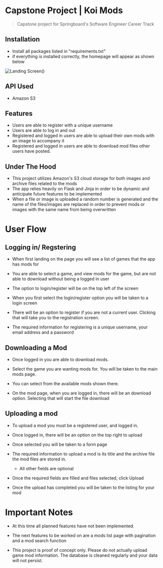 # Capstone Project  |   Koi Mods

> Capstone project for Springboard's Software Engineer Career Track


## Installation

- Install all packages listed in "requirements.txt"
- if everything is installed correctly, the homepage will appear as shown below

![Landing Screen](https://mod-page.s3-us-west-1.amazonaws.com/Annotation+2020-09-06+205700.png)()


## API Used

- Amazon S3

## Features

- Users are able to register with a unique username
- Users are able to log in and out
- Registered and logged in users are able to upload their own mods with an image to accompany it
- Registered and logged in users are able to download mod files other users have posted.

## Under The Hood

- This project utilizes Amazon's S3 cloud storage for both images and archive files related to the mods
- The app relies heavily on Flask and Jinja in order to be dynamic and anticipate future features to be implemented
- When a file or image is uploaded a random number is generated and the name of the files/images are replaced in order to prevent mods or images with the same name from being overwritten

# User Flow

## Logging in/ Regstering

- When first landing on the page you will see a list of games that the app has mods for

- You are able to select a game, and view mods for the game, but are not able to download without being a logged in user

- The option to login/register will be on the top left of the screen

- When you first select the login/register option you will be taken to a login screen

- There will be an option to register if you are not a current user. Clicking that will take you to the registration screen.

- The required information for registering is a unique username, your email address and a password

## Downloading a Mod

- Once logged in you are able to download mods. 

- Select the game you are wanting mods for. You will be taken to the main mods page.

- You can select from the available mods shown there.

- On the mod page, when you are logged in, there will be an download option. Selecting that will start the file download

## Uploading a mod

- To upload a mod you must be a registered user, and logged in.

- Once logged in, there will be an option on the top right to upload

- Once selected you will be taken to a form page

- The required information to upload a mod is its title and the archive file the mod files are stored in.

    - All other fields are optional

- Once the required fields are filled and files selected, click Upload

- Once the upload has completed you will be taken to the listing for your mod

# Important Notes

- At this time all planned features have not been implemented. 

- The next features to be worked on are a mods list page with pagination and a mod search function

- This project is proof of concept only. Please do not actually upload game mod information. The database is cleaned regularly and your data will not persist.